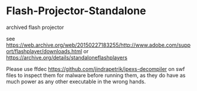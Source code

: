 # Flash-Projector-Standalone
archived flash projector 

see https://web.archive.org/web/20150227183255/http://www.adobe.com/support/flashplayer/downloads.html
or https://archive.org/details/standaloneflashplayers

Please use ffdec https://github.com/jindrapetrik/jpexs-decompiler on swf files to inspect them for malware before running them, as they
do have as much power as any other executable in the wrong hands.
